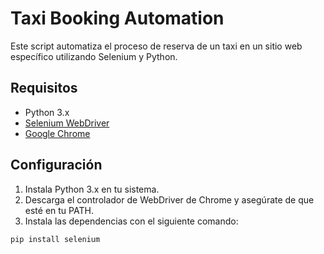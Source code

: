 # Taxi Booking Automation

Este script automatiza el proceso de reserva de un taxi en un sitio web específico utilizando Selenium y Python.

## Requisitos

- Python 3.x
- [Selenium WebDriver](https://www.selenium.dev/documentation/en/webdriver/driver_requirements/)
- [Google Chrome](https://www.google.com/chrome/)

## Configuración

1. Instala Python 3.x en tu sistema.
2. Descarga el controlador de WebDriver de Chrome y asegúrate de que esté en tu PATH.
3. Instala las dependencias con el siguiente comando:

```bash
pip install selenium
